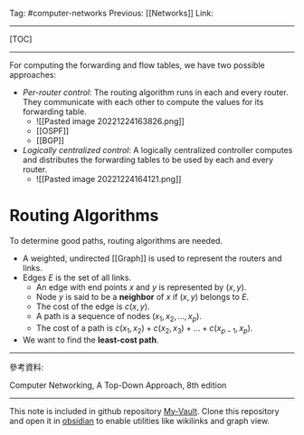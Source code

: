 Tag: #computer-networks 
Previous: [[Networks]]
Link: 

---

[TOC]

---

For computing the forwarding and flow tables, we have two possible approaches:

- *Per-router control*: The routing algorithm runs in each and every router. They communicate with each other to compute the values for its forwarding table.
	- ![[Pasted image 20221224163826.png]]
	- [[OSPF]]
	- [[BGP]]
- *Logically centralized control*: A logically centralized controller computes and distributes the forwarding tables to be used by each and every router.
	- ![[Pasted image 20221224164121.png]]

# Routing Algorithms

To determine good paths, routing algorithms are needed.

- A weighted, undirected [[Graph]] is used to represent the routers and links.
- Edges $E$ is the set of all links.
	- An edge with end points $x$ and $y$ is represented by $(x, y)$.
	- Node $y$ is said to be a **neighbor** of $x$ if $(x, y)$ belongs to $E$.
	- The cost of the edge is $c(x, y)$.
	- A path is a sequence of nodes $(x_1, x_2, \dots, x_p)$.
	- The cost of a path is $c(x_1, x_2) + c(x_2, x_3) + \dots + c(x_{p - 1}, x_p)$.
- We want to find the **least-cost path**.

---

參考資料:

Computer Networking, A Top-Down Approach, 8th edition

---

This note is included in github repository [My-Vault](https://github.com/LittleD3092/My-Vault.git). Clone this repository and open it in [obsidian](https://obsidian.md/) to enable utilities like wikilinks and graph view.